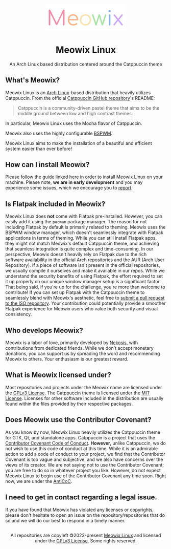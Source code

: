 <p align="center">
<img src="https://github.com/Meowix-Linux/Meowix-ISO/blob/main/assets/meowix-text.svg?raw=true" width="50%" height="50%">
</p>

<h1 align="center">Meowix Linux</h1>

<p align="center">An Arch Linux based distribution centered around the Catppuccin theme</p>

## What's Meowix?

Meowix Linux is an [Arch Linux](https://archlinux.org/)-based distribution that heavily utilizes Catppuccin. From the official [Catppuccin GitHub repository](https://github.com/catppuccin/catppuccin)'s README:

> Catppuccin is a community-driven pastel theme that aims to be the middle ground between low and high contrast themes.

In particular, Meowix Linux uses the Mocha flavor of Catppuccin.

Meowix also uses the highly configurable [BSPWM](https://github.com/baskerville/bspwm).

Meowix Linux aims to make the installation of a beautiful and efficient system easier than ever before!

## How can I install Meowix?

Please follow the guide linked [here](https://github.com/Meowix-Linux/Meowix-ISO/#installation) in order to install Meowix Linux on your machine. Please note, **we are in early development** and you may experience some issues, which we encourage you to [report](https://github.com/Meowix-Linux/Meowix-ISO/issues).

## Is Flatpak included in Meowix?

Meowix Linux does **not** come with Flatpak pre-installed. However, you can easily add it using the `pacman` package manager. The reason for not including Flatpak by default is primarily related to theming. Meowix uses the BSPWM window manager, which doesn't seamlessly integrate with Flatpak applications in terms of theming. While you can still install Flatpak apps, they might not match Meowix's default Catppuccin theme, and achieving that seamless integration is quite complex and time-consuming. In our perspective, Meowix doesn't heavily rely on Flatpak due to the rich software availability in the official Arch repositories and the AUR (Arch User Repository). If a piece of software isn't present in the official repositories, we usually compile it ourselves and make it available in our repos. While we understand the security benefits of using Flatpak, the effort required to set it up properly on our unique window manager setup is a significant factor. That being said, if you're up for the challenge, you're more than welcome to contribute! If you can set up Flatpak with the Catppuccin theme to seamlessly blend with Meowix's aesthetic, feel free to [submit a pull request to the ISO repository](https://github.com/Meowix-Linux/Meowix-ISO/pulls). Your contribution could potentially provide a smoother Flatpak experience for Meowix users who value both security and visual consistency.

## Who develops Meowix?

Meowix is a labor of love, primarily developed by [Nekosis](https://github.com/Nekosis), with contributions from dedicated friends. While we don't accept monetary donations, you can support us by spreading the word and recommending Meowix to others. Your enthusiasm is our greatest reward.

## What is Meowix licensed under?

Most repositories and projects under the Meowix name are licensed under the [GPLv3 License](https://www.gnu.org/licenses/gpl-3.0.en.html). The Catppuccin theme is licensed under the [MIT License](https://opensource.org/license/mit/). Licenses for other software included in the distribution are usually found within the files provided by their respective packages.

## Does Meowix use the Contributor Covenant?

As you know by now, Meowix Linux heavily utilizes the Catppuccin theme for GTK, Qt, and standalone apps. Catppuccin is a project that uses the [Contributor Covenant Code of Conduct](https://github.com/catppuccin/.github/blob/main/CODE_OF_CONDUCT.md). **However,** unlike Catppuccin, we do not wish to use this code of conduct at this time. While it is an admirable action to add a code of conduct to your project, we find that the Contributor Covenant is too vague and subjective, and we also have concerns over the views of its creator. We are not saying not to use the Contributor Covenant; you are free to do so in whatever project you like. However, do not expect Meowix Linux to begin use of the Contributor Covenant any time soon. Right now, we are under the [AntiCoC](https://github.com/Nekosis/anticoc/blob/main/CODE_OF_CONDUCT.md).

## I need to get in contact regarding a legal issue.

If you have found that Meowix has violated any licenses or copyrights, please don't hesitate to open an issue on the repository/repositories that do so and we will do our best to respond in a timely manner.

##

<p align="center">All repositories are copyleft 🄯2023-present <a href="https://github.com/Meowix-Linux/">Meowix Linux</a> and licensed under the <a href="https://www.gnu.org/licenses/gpl-3.0.en.html">GPLv3 License</a>. Some rights reserved.</p>
